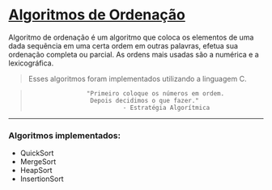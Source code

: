 # [Algoritmos de Ordenação]

Algoritmo de ordenação é um algoritmo que coloca os elementos de uma dada sequência em uma certa ordem em outras palavras, efetua sua ordenação completa ou parcial. As ordens mais usadas são a numérica e a lexicográfica.

> Esses algoritmos foram implementados utilizando a linguagem C.


  >                     "Primeiro coloque os números em ordem.
  >                      Depois decidimos o que fazer." 
  >                               - Estratégia Algorítmica
  
 
---
[Algoritmos de Ordenação]: https://pt.wikipedia.org/wiki/Algoritmo_de_ordena%C3%A7%C3%A3o

### Algoritmos implementados:
- QuickSort
- MergeSort
- HeapSort
- InsertionSort
